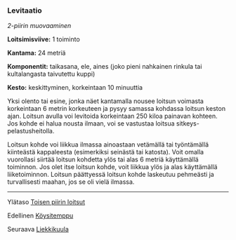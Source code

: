 ### Levitaatio

*2-piirin muovaaminen*

**Loitsimisviive:** 1 toiminto

**Kantama:** 24 metriä

**Komponentit:** taikasana, ele, aines (joko pieni nahkainen rinkula tai kultalangasta taivutettu kuppi)

**Kesto:** keskittyminen, korkeintaan 10 minuuttia

Yksi olento tai esine, jonka näet kantamalla nousee loitsun voimasta korkeintaan 6 metrin korkeuteen ja pysyy samassa kohdassa loitsun keston ajan. Loitsun avulla voi levitoida korkeintaan 250 kiloa painavan kohteen. Jos kohde ei halua nousta ilmaan, voi se vastustaa loitsua sitkeys-pelastusheitolla.

Loitsun kohde voi liikkua ilmassa ainoastaan vetämällä tai työntämällä kiinteästä kappaleesta (esimerkiksi seinästä tai katosta). Voit omalla vuorollasi siirtää loitsun kohdetta ylös tai alas 6 metriä käyttämällä toiminnon. Jos olet itse loitsun kohde, voit liikkua ylös ja alas käyttämällä liiketoiminnon. Loitsun päättyessä loitsun kohde laskeutuu pehmeästi ja turvallisesti maahan, jos se oli vielä ilmassa.

----

Ylätaso [Toisen piirin loitsut](2_piirin_loitsut.md)

Edellinen [Köysitemppu](Köysitemppu.md)

Seuraava [Liekkikuula](Liekkikuula.md)
